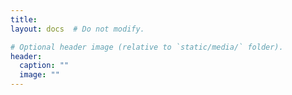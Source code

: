 ```yaml
---
title: 
layout: docs  # Do not modify.

# Optional header image (relative to `static/media/` folder).
header:
  caption: ""
  image: ""
---
```


